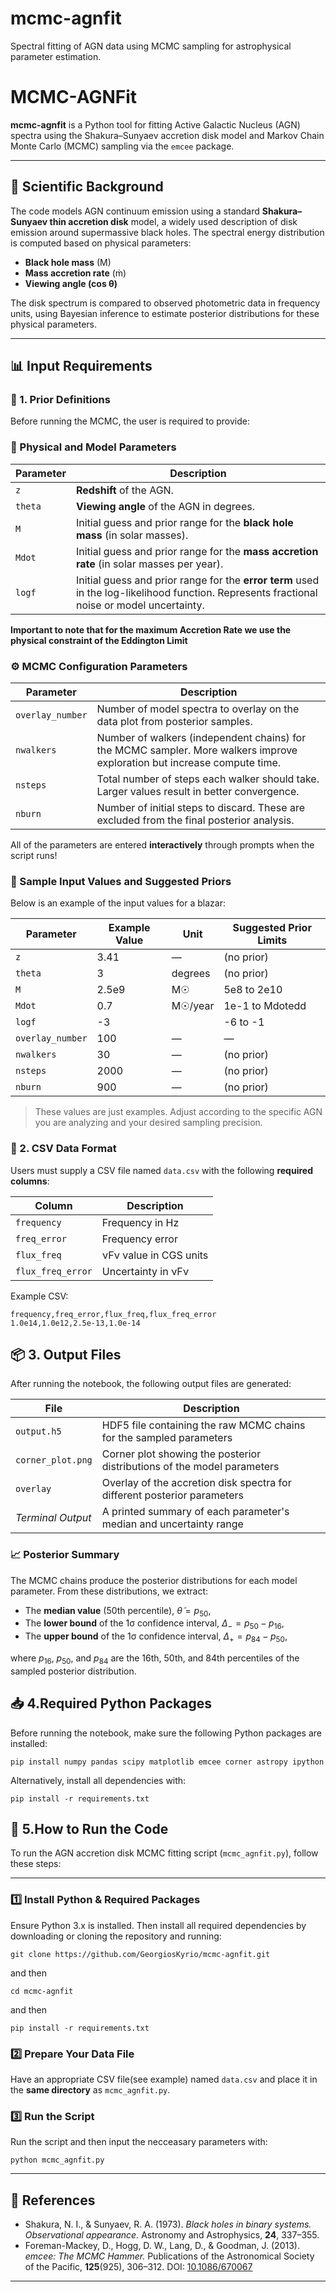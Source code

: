 # mcmc-agnfit
Spectral fitting of AGN data using MCMC sampling for astrophysical parameter estimation.
# MCMC-AGNFit

**mcmc-agnfit** is a Python tool for fitting Active Galactic Nucleus (AGN) spectra using the Shakura–Sunyaev accretion disk model and Markov Chain Monte Carlo (MCMC) sampling via the `emcee` package.

---

## 🔭 Scientific Background

The code models AGN continuum emission using a standard **Shakura–Sunyaev thin accretion disk** model, a widely used description of disk emission around supermassive black holes. The spectral energy distribution is computed based on physical parameters:

- **Black hole mass** (M)
- **Mass accretion rate** (ṁ)
- **Viewing angle (cos θ)** 

The disk spectrum is compared to observed photometric data in frequency units, using Bayesian inference to estimate posterior distributions for these physical parameters.

---


## 📊 Input Requirements

### 🧾 1. Prior Definitions

Before running the MCMC, the user is required to provide:



### 🔬 Physical and Model Parameters

| Parameter     | Description                                                                 |
|---------------|-----------------------------------------------------------------------------|
| `z`           | **Redshift** of the AGN.             |
| `theta`       | **Viewing angle** of the AGN in degrees. |
| `M`           | Initial guess and prior range for the **black hole mass** (in solar masses). |
| `Mdot`        | Initial guess and prior range for the **mass accretion rate** (in solar masses per year). |
| `logf`           | Initial guess and prior range for the **error term** used in the log-likelihood function. Represents fractional noise or model uncertainty. |

**Important to note that for the maximum Accretion Rate we use the physical constraint of the Eddington Limit**

### ⚙️ MCMC Configuration Parameters

| Parameter        | Description                                                                 |
|------------------|-----------------------------------------------------------------------------|
| `overlay_number` | Number of model spectra to overlay on the data plot from posterior samples. |
| `nwalkers`       | Number of walkers (independent chains) for the MCMC sampler. More walkers improve exploration but increase compute time. |
| `nsteps`         | Total number of steps each walker should take. Larger values result in better convergence. |
| `nburn`          | Number of initial steps to discard. These are excluded from the final posterior analysis. |

All of the parameters are entered **interactively** through prompts when the script runs!


### 🧪 Sample Input Values and Suggested Priors

Below is an example of the input values for a blazar:

| Parameter        | Example Value | Unit              | Suggested Prior Limits            | 
|------------------|---------------|-------------------|------------------------------------|
| `z`              | 3.41           | —                 | (no prior)                         | 
| `theta`          | 3             | degrees           | (no prior)                         | 
| `M`              | 2.5e9         | M☉                | 5e8 to 2e10                        | 
| `Mdot`           | 0.7           | M☉/year           | 1e-1 to Mdotedd                    | 
| `logf`           | -3            |                   | -6 to -1                           | 
| `overlay_number` | 100           | —                 | —                                  | 
| `nwalkers`       | 30            | —                 | (no prior)                         | 
| `nsteps`         | 2000          | —                 | (no prior)                         |
| `nburn`          | 900           | —                 | (no prior)                         | 

> These values are just examples. Adjust according to the specific AGN you are analyzing and your desired sampling precision.





### 📄 2. CSV Data Format

Users must supply a CSV file named `data.csv` with the following **required columns**:

| Column               | Description                          |
|----------------------|--------------------------------------|
| `frequency`          | Frequency in Hz                      |
| `freq_error`         | Frequency error                      |
| `flux_freq`          | νFν value in CGS units               |
| `flux_freq_error`    | Uncertainty in νFν                   |

Example CSV:

```csv
frequency,freq_error,flux_freq,flux_freq_error
1.0e14,1.0e12,2.5e-13,1.0e-14
```

## 📦 3. Output Files

After running the notebook, the following output files are generated:

| File              | Description                                                                 |
|-------------------|-----------------------------------------------------------------------------|
| `output.h5`       | HDF5 file containing the raw MCMC chains for the sampled parameters         |
| `corner_plot.png` | Corner plot showing the posterior distributions of the model parameters     |
| `overlay`         | Overlay of the accretion disk spectra for different posterior parameters    |
| *Terminal Output* | A printed summary of each parameter's median and uncertainty range          |

### 📈 Posterior Summary

The MCMC chains produce the posterior distributions for each model parameter. From these distributions, we extract:

- The **median value** (50th percentile), $\tilde{\theta} = p_{50}$,
- The **lower bound** of the 1σ confidence interval, $\Delta_{-} = p_{50} - p_{16}$,
- The **upper bound** of the 1σ confidence interval, $\Delta_{+} = p_{84} - p_{50}$,

where $p_{16}$, $p_{50}$, and $p_{84}$ are the 16th, 50th, and 84th percentiles of the sampled posterior distribution.

## 📥 4.Required Python Packages

Before running the notebook, make sure the following Python packages are installed:

```
pip install numpy pandas scipy matplotlib emcee corner astropy ipython
```

Alternatively, install all dependencies with:

```
pip install -r requirements.txt
```

## 🚀 5.How to Run the Code

To run the AGN accretion disk MCMC fitting script (`mcmc_agnfit.py`), follow these steps:

---

### 1️⃣ Install Python & Required Packages

Ensure Python 3.x is installed. Then install all required dependencies by downloading or cloning the repository and running:

```
git clone https://github.com/GeorgiosKyrio/mcmc-agnfit.git
```

and then

```
cd mcmc-agnfit
```

and then 

```
pip install -r requirements.txt
```

### 2️⃣ Prepare Your Data File

Have an appropriate CSV file(see example) named `data.csv` and place it in the **same directory** as `mcmc_agnfit.py`.

### 3️⃣ Run the Script

Run the script and then input the necceasary parameters with:

```
python mcmc_agnfit.py
```

---

## 📜 References

- Shakura, N. I., & Sunyaev, R. A. (1973). *Black holes in binary systems. Observational appearance.* Astronomy and Astrophysics, **24**, 337–355.
- Foreman-Mackey, D., Hogg, D. W., Lang, D., & Goodman, J. (2013). *emcee: The MCMC Hammer.* Publications of the Astronomical Society of the Pacific, **125**(925), 306–312. DOI: [10.1086/670067](https://doi.org/10.1086/670067)

---
